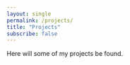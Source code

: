 ```yaml
---
layout: single
permalink: /projects/
title: "Projects"
subscribe: false
---
```


Here will some of my projects be found.
